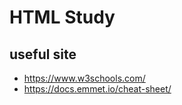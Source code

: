 HTML Study
==========

## useful site
- https://www.w3schools.com/
- https://docs.emmet.io/cheat-sheet/